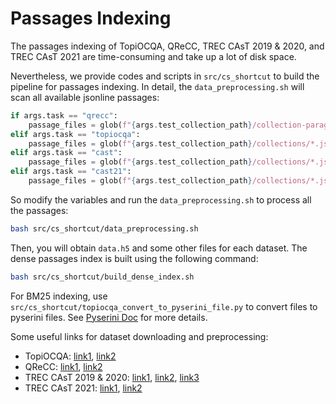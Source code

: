 # Passages Indexing
The passages indexing of TopiOCQA, QReCC, TREC CAsT 2019 & 2020, and TREC CAsT 2021 are time-consuming and take up a lot of disk space. 

Nevertheless, we provide codes and scripts in ```src/cs_shortcut``` to build the pipeline for passages indexing. In detail, the ```data_preprocessing.sh``` will scan all available jsonline passages:
```python
if args.task == "qrecc":
    passage_files = glob(f"{args.test_collection_path}/collection-paragraph/*/*.jsonl")
elif args.task == "topiocqa":
    passage_files = glob(f"{args.test_collection_path}/collections/*.jsonl")
elif args.task == "cast":
    passage_files = glob(f"{args.test_collection_path}/collections/*.jsonl")
elif args.task == "cast21":
    passage_files = glob(f"{args.test_collection_path}/collections/*.jsonl")
```
So modify the variables and run the ```data_preprocessing.sh``` to process all the passages:
```bash
bash src/cs_shortcut/data_preprocessing.sh
```
Then, you will obtain ```data.h5``` and some other files for each dataset. The dense passages index is built using the following command:
```bash
bash src/cs_shortcut/build_dense_index.sh
```
For BM25 indexing, use ```src/cs_shortcut/topiocqa_convert_to_pyserini_file.py``` to convert files to pyserini files. See [Pyserini Doc](https://github.com/castorini/pyserini/blob/master/docs/usage-index.md#building-a-bm25-index-embeddable-python-implementation) for more details.

Some useful links for dataset downloading and preprocessing:
- TopiOCQA: [link1](https://github.com/McGill-NLP/topiocqa/), [link2](https://github.com/naver-ai/cs-shortcut/)
- QReCC: [link1](https://github.com/apple/ml-qrecc), [link2](https://github.com/naver-ai/cs-shortcut/)
- TREC CAsT 2019 & 2020: [link1](https://www.treccast.ai/), [link2](https://github.com/kyriemao/ConvTrans/), [link3](https://github.com/thunlp/ConvDR)
- TREC CAsT 2021: [link1](https://www.treccast.ai/), [link2](https://github.com/grill-lab/trec-cast-tools/)